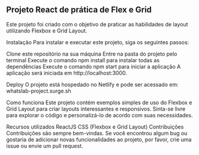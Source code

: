 ## Projeto React de prática de Flex e Grid
Este projeto foi criado com o objetivo de praticar as habilidades de layout utilizando Flexbox e Grid Layout.

Instalação
Para instalar e executar este projeto, siga os seguintes passos:

Clone este repositório na sua máquina
Entre na pasta do projeto pelo terminal
Execute o comando npm install para instalar todas as dependências
Execute o comando npm start para iniciar a aplicação
A aplicação será iniciada em http://localhost:3000.

Deploy
O projeto está hospedado no Netlify e pode ser acessado em: whatslab-project.surge.sh

Como funciona
Este projeto contém exemplos simples de uso do Flexbox e Grid Layout para criar layouts interessantes e responsivos. Sinta-se livre para explorar o código e personalizá-lo de acordo com suas necessidades.

Recursos utilizados
ReactJS
CSS (Flexbox e Grid Layout)
Contribuições
Contribuições são sempre bem-vindas. Se você encontrou algum bug ou gostaria de adicionar novas funcionalidades ao projeto, por favor, crie uma issue ou envie um pull request.